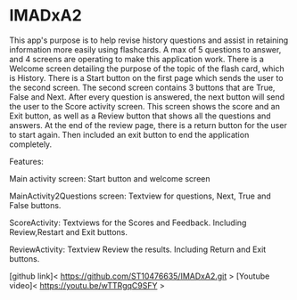 # IMADxA2
This app's purpose is to help revise history questions and assist in retaining information more easily using flashcards. A max of 5 questions to answer, and 4 screens are operating to make this application work. There is a Welcome screen detailing the purpose of the topic of the flash card, which is History. There is a Start button on the first page which sends the user to the second screen. The second screen contains 3 buttons that are True, False and Next. After every question is answered, the next button will send the user to the Score activity screen. This screen shows the score and an Exit button, as well as a Review button that shows all the questions and answers. At the end of the review page, there is a return button for the user to start again. Then included an exit button to end the application completely.

Features:

Main activity screen: Start button and welcome screen

MainActivity2Questions screen: Textview for questions, Next, True and False buttons.

ScoreActivity: Textviews for the Scores and Feedback. Including Review,Restart and Exit buttons.                                                                         

ReviewActivity: Textview Review the results. Including Return and Exit buttons.



[github link]< https://github.com/ST10476635/IMADxA2.git >
[Youtube video]< https://youtu.be/wTTRgqC9SFY >
